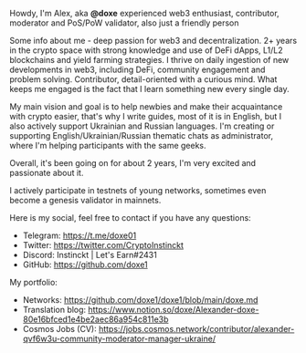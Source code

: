 Howdy, I'm Alex, aka **@doxe** experienced web3 enthusiast, contributor, moderator and PoS/PoW validator, also just a friendly person

Some info about me - deep passion for web3 and decentralization. 2+ years in the crypto space with strong knowledge and use of DeFi dApps, L1/L2 blockchains and yield farming strategies. I thrive on daily ingestion of new developments in web3, including DeFi, community engagement and problem solving. Contributor, detail-oriented with a curious mind. What keeps me engaged is the fact that I learn something new every single day.

My main vision and goal is to help newbies and make their acquaintance with crypto easier, that's why I write guides, most of it is in English, but I also actively support Ukrainian and Russian languages. I'm creating or supporting English/Ukrainian/Russian thematic chats as administrator, where I'm helping participants with the same geeks.

Overall, it's been going on for about 2 years, I'm very excited and passionate about it.

I actively participate in testnets of young networks, sometimes even become a genesis validator in mainnets.

Here is my social, feel free to contact if you have any questions:

- Telegram: https://t.me/doxe01
- Twitter: https://twitter.com/CryptoInstinckt
- Discord: Instinckt | Let's Earn#2431
- GitHub: https://github.com/doxe1

My portfolio:
- Networks: https://github.com/doxe1/doxe1/blob/main/doxe.md
- Translation blog: https://www.notion.so/doxe/Alexander-doxe-80e16bfced1e4be2aec86a954c811e3b
- Cosmos Jobs (CV): https://jobs.cosmos.network/contributor/alexander-qvf6w3u-community-moderator-manager-ukraine/
